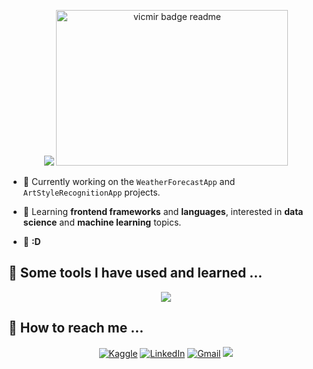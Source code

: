 <p align="center">
  <img src="https://capsule-render.vercel.app/api?type=waving&color=gradient&height=111&section=header"/>
  <img width="371" height="249" alt="vicmir badge readme" src="https://github.com/user-attachments/assets/f6840008-1ce7-4bef-89ab-1c895a963289"/>
</p>

<p>
  
  - 📌 Currently working on the `WeatherForecastApp` and `ArtStyleRecognitionApp` projects.
  
  - 📌 Learning **frontend frameworks** and **languages**, interested in **data science** and **machine learning** topics.
  
  - 📌 **:D**
    
</p>

<!--
![GitHub Snake](https://github.com/vicmir/vicmir/blob/output/github-contribution-grid-snake.svg)
-->

## 📌 Some tools I have used and learned ...

<p align="center">
  <a href="https://skillicons.dev">
    <img src="https://skillicons.dev/icons?i=py,c,html,css,js,nodejs,bootstrap,flask,fastapi,postgres,mysql,sklearn,pkl,tensorflow,anaconda,azure,git,github,gitlab,vscode,visualstudio,pycharm,webstorm,replit,bash"/>
  </a>
</p>

## 📌 How to reach me ...

<p align="center"> 
  <a href="https://www.kaggle.com/victmir" title="Kaggle"><img src="https://img.shields.io/badge/Kaggle-20BEFF?style=for-the-badge&logo=kaggle&logoColor=white" alt="Kaggle"></a>
  <a href="https://www.linkedin.com/in/viktoriia-mirochnyk-82693a284/" title="LinkedIn"><img src="https://custom-icon-badges.demolab.com/badge/LinkedIn-0A66C2?logo=linkedin-white&logoColor=fff&style=for-the-badge" alt="LinkedIn"></a> 
  <a href="mailto:viktoriiamirochnyk@gmail.com" title="Gmail"><img src="https://img.shields.io/badge/Gmail-D14836?style=for-the-badge&logo=gmail&logoColor=white" alt="Gmail"></a>
  <img src="https://capsule-render.vercel.app/api?type=waving&color=gradient&height=111&section=footer"/>
</p>
